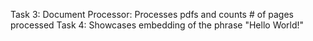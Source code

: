 Task 3: Document Processor: Processes pdfs and counts # of pages processed
Task 4: Showcases embedding of the phrase "Hello World!"
